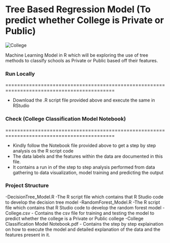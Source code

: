 # Tree Based Regression Model (To predict whether College is Private or Public)


![College](https://i.ibb.co/sjR99Lr/public-private-sector.jpg)



Machine Learning Model in R which will be exploring the use of tree methods to classify schools as Private or Public based off their features.


### Run Locally
===========================================================================================
- Download the .R script file provided above and execute the same in RStudio

### Check (College Classification Model Notebook) 
===========================================================================================
- Kindly follow the Notebook file provided above to get a step by step analysis os the  R script code
- The data labels and the features within the data are documented in this file.
- It contains a run in of the step to step analysis performed from data gathering to data visualization, model training and predicting the output

### Project Structure
-DecisionTree_Model.R -The R script file which contains that R Studio code to develop the decision tree model
-RandomForest_Model.R -The R script file which contains that R Studio code to develop the random forest model
-College.csv  - Contains the csv file for training and testing the model to predict whether the college is a Private or Public college
-College Classification Model Notebook.pdf - Contains the step by step explaination on how to execute the model and detailed explanation of the data and the features present in it.

